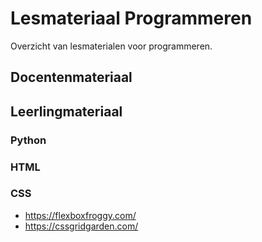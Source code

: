# Lesmateriaal Programmeren
Overzicht van lesmaterialen voor programmeren.

## Docentenmateriaal


## Leerlingmateriaal

### Python


### HTML


### CSS
* https://flexboxfroggy.com/
* https://cssgridgarden.com/


